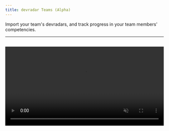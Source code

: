 ```yaml
---
title: devradar Teams (Alpha)
---
```


Import your team's devradars, and track progress in your team members' competencies.

---

<br />

<video autoplay loop muted width="100%">
  <source src="/videos/teams-preview.webm" type="video/webm">
  Sorry, your browser doesn't support embedded videos.
</video>
